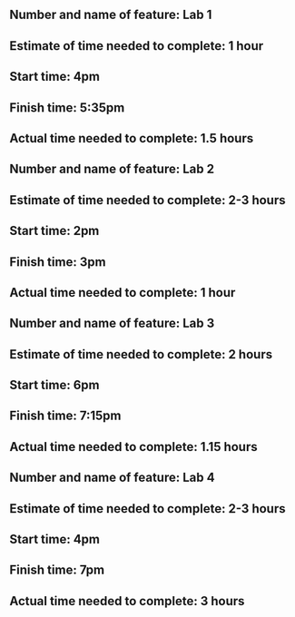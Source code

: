 ## Number and name of feature: Lab 1

## Estimate of time needed to complete: 1 hour

## Start time: 4pm

## Finish time: 5:35pm

## Actual time needed to complete: 1.5 hours


## Number and name of feature: Lab 2 

## Estimate of time needed to complete: 2-3 hours

## Start time: 2pm

## Finish time: 3pm

## Actual time needed to complete: 1 hour


## Number and name of feature: Lab 3 

## Estimate of time needed to complete: 2 hours

## Start time: 6pm

## Finish time: 7:15pm

## Actual time needed to complete: 1.15 hours



## Number and name of feature: Lab 4 

## Estimate of time needed to complete: 2-3 hours

## Start time: 4pm

## Finish time: 7pm

## Actual time needed to complete: 3 hours